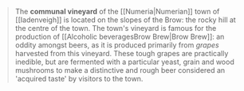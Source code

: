 > The **communal vineyard** of the [[Numeria|Numerian]] town of [[Iadenveigh]] is located on the slopes of the Brow: the rocky hill at the centre of the town. The town's vineyard is famous for the production of [[Alcoholic beveragesBrow Brew|Brow Brew]]: an oddity amongst beers, as it is produced primarily from *grapes* harvested from this vineyard. These tough grapes are practically inedible, but are fermented with a particular yeast, grain and wood mushrooms to make a distinctive and rough beer considered an 'acquired taste' by visitors to the town.








